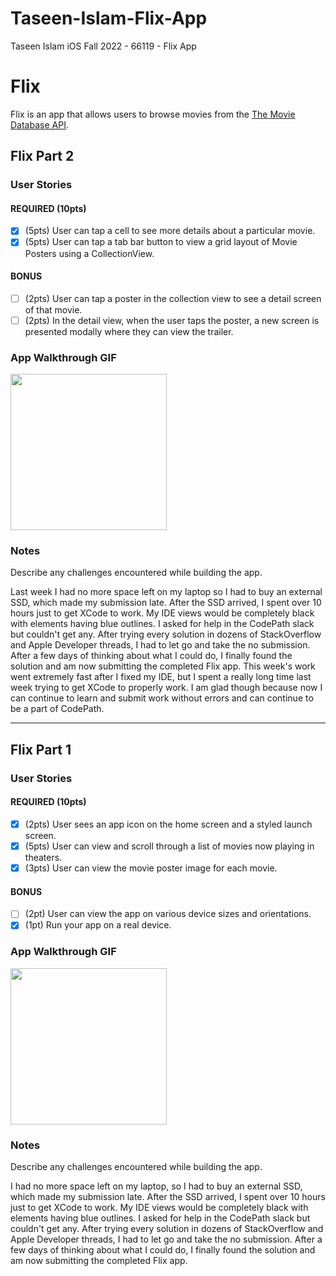 # Taseen-Islam-Flix-App
 Taseen Islam iOS Fall 2022 - 66119 - Flix App

 # Flix

Flix is an app that allows users to browse movies from the [The Movie Database API](http://docs.themoviedb.apiary.io/#).

## Flix Part 2

### User Stories

#### REQUIRED (10pts)
- [x] (5pts) User can tap a cell to see more details about a particular movie.
- [x] (5pts) User can tap a tab bar button to view a grid layout of Movie Posters using a CollectionView.

#### BONUS
- [ ] (2pts) User can tap a poster in the collection view to see a detail screen of that movie.
- [ ] (2pts) In the detail view, when the user taps the poster, a new screen is presented modally where they can view the trailer.

### App Walkthrough GIF

<img src="https://thumbs.gfycat.com/AdvancedGranularJellyfish-size_restricted.gif" width=250><br>

### Notes
Describe any challenges encountered while building the app.

Last week I had no more space left on my laptop so I had to buy an external SSD, which made my submission late. After the SSD arrived, I spent over 10 hours just to get XCode to work. My IDE views would be completely black with elements having blue outlines. I asked for help in the CodePath slack but couldn't get any. After trying every solution in dozens of StackOverflow and Apple Developer threads, I had to let go and take the no submission. After a few days of thinking about what I could do, I finally found the solution and am now submitting the completed Flix app. This week's work went extremely fast after I fixed my IDE, but I spent a really long time last week trying to get XCode to properly work. I am glad though because now I can continue to learn and submit work without errors and can continue to be a part of CodePath.


---

## Flix Part 1

### User Stories

#### REQUIRED (10pts)
- [x] (2pts) User sees an app icon on the home screen and a styled launch screen.
- [x] (5pts) User can view and scroll through a list of movies now playing in theaters.
- [x] (3pts) User can view the movie poster image for each movie.

#### BONUS
- [ ] (2pt) User can view the app on various device sizes and orientations.
- [x] (1pt) Run your app on a real device.

### App Walkthrough GIF

<img src="YOUR_GIF_URL_HERE" width=250><br>

### Notes
Describe any challenges encountered while building the app.

I had no more space left on my laptop, so I had to buy an external SSD, which made my submission late. After the SSD arrived, I spent over 10 hours just to get XCode to work. My IDE views would be completely black with elements having blue outlines. I asked for help in the CodePath slack but couldn't get any. After trying every solution in dozens of StackOverflow and Apple Developer threads, I had to let go and take the no submission. After a few days of thinking about what I could do, I finally found the solution and am now submitting the completed Flix app.
